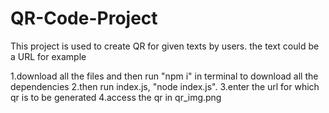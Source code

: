 # QR-Code-Project

This project is used to create QR for given texts by users.
the text could be a URL for example

1.download all the files and then run "npm i" in terminal to download all the dependencies
2.then run index.js, "node index.js".
3.enter the url for which qr is to be generated
4.access the qr in qr_img.png
